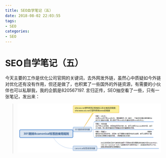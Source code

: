 ```yaml
---
title: SEO自学笔记（五）
date: 2018-08-02 22:03:55
tags:
- SEO
categories:
- SEO
---
```

# SEO自学笔记（五）
今天主要的工作是优化公司官网的关键词，去外网发外链，虽然心中质疑如今外链对优化还有没有作用，但还是做了，也积累了一些国外的外链资源，有需要的小伙伴也可以私聊我，我的企鹅是820567197.
言归正传，SEO抽空看了一些，只有一张笔记，发出来：

>![](/img/SEO/10.png)